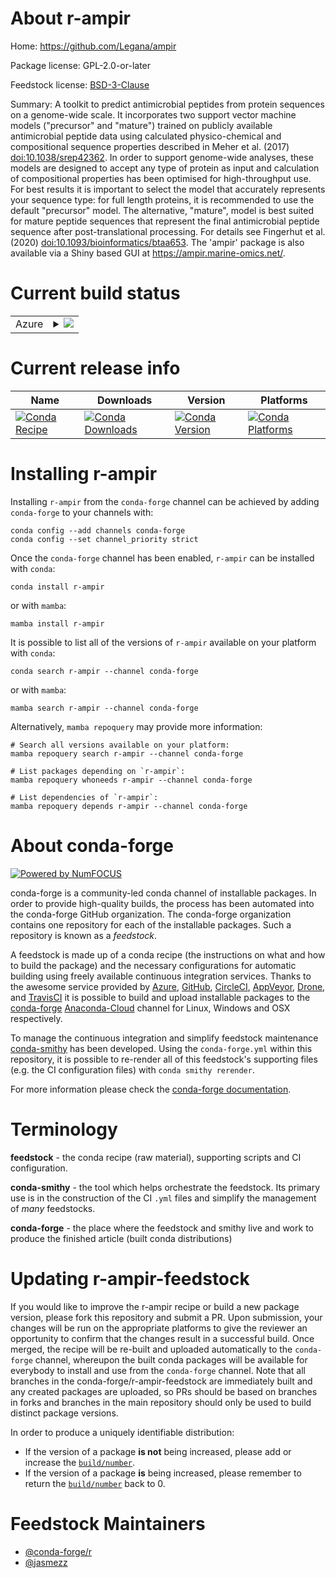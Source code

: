 About r-ampir
=============

Home: https://github.com/Legana/ampir

Package license: GPL-2.0-or-later

Feedstock license: [BSD-3-Clause](https://github.com/conda-forge/r-ampir-feedstock/blob/main/LICENSE.txt)

Summary: A toolkit to predict antimicrobial peptides from protein sequences on a genome-wide scale. It incorporates two support vector machine models ("precursor" and "mature") trained on publicly available antimicrobial peptide data using calculated physico-chemical and compositional sequence properties described in Meher et al. (2017) <doi:10.1038/srep42362>. In order to support genome-wide analyses, these models are designed to accept any type of protein as input and calculation of compositional properties has been optimised for high-throughput use. For best results it is important to select the model that accurately represents your sequence type: for full length proteins, it is recommended to use the default "precursor" model. The alternative, "mature", model is best suited for mature peptide sequences that represent the final antimicrobial peptide sequence after post-translational processing. For details see Fingerhut et al. (2020) <doi:10.1093/bioinformatics/btaa653>. The 'ampir' package is also available via a Shiny based GUI at <https://ampir.marine-omics.net/>.

Current build status
====================


<table>
    
  <tr>
    <td>Azure</td>
    <td>
      <details>
        <summary>
          <a href="https://dev.azure.com/conda-forge/feedstock-builds/_build/latest?definitionId=14706&branchName=main">
            <img src="https://dev.azure.com/conda-forge/feedstock-builds/_apis/build/status/r-ampir-feedstock?branchName=main">
          </a>
        </summary>
        <table>
          <thead><tr><th>Variant</th><th>Status</th></tr></thead>
          <tbody><tr>
              <td>linux_64_r_base4.1</td>
              <td>
                <a href="https://dev.azure.com/conda-forge/feedstock-builds/_build/latest?definitionId=14706&branchName=main">
                  <img src="https://dev.azure.com/conda-forge/feedstock-builds/_apis/build/status/r-ampir-feedstock?branchName=main&jobName=linux&configuration=linux_64_r_base4.1" alt="variant">
                </a>
              </td>
            </tr><tr>
              <td>linux_64_r_base4.2</td>
              <td>
                <a href="https://dev.azure.com/conda-forge/feedstock-builds/_build/latest?definitionId=14706&branchName=main">
                  <img src="https://dev.azure.com/conda-forge/feedstock-builds/_apis/build/status/r-ampir-feedstock?branchName=main&jobName=linux&configuration=linux_64_r_base4.2" alt="variant">
                </a>
              </td>
            </tr><tr>
              <td>osx_64_r_base4.1</td>
              <td>
                <a href="https://dev.azure.com/conda-forge/feedstock-builds/_build/latest?definitionId=14706&branchName=main">
                  <img src="https://dev.azure.com/conda-forge/feedstock-builds/_apis/build/status/r-ampir-feedstock?branchName=main&jobName=osx&configuration=osx_64_r_base4.1" alt="variant">
                </a>
              </td>
            </tr><tr>
              <td>osx_64_r_base4.2</td>
              <td>
                <a href="https://dev.azure.com/conda-forge/feedstock-builds/_build/latest?definitionId=14706&branchName=main">
                  <img src="https://dev.azure.com/conda-forge/feedstock-builds/_apis/build/status/r-ampir-feedstock?branchName=main&jobName=osx&configuration=osx_64_r_base4.2" alt="variant">
                </a>
              </td>
            </tr><tr>
              <td>win_64</td>
              <td>
                <a href="https://dev.azure.com/conda-forge/feedstock-builds/_build/latest?definitionId=14706&branchName=main">
                  <img src="https://dev.azure.com/conda-forge/feedstock-builds/_apis/build/status/r-ampir-feedstock?branchName=main&jobName=win&configuration=win_64_" alt="variant">
                </a>
              </td>
            </tr>
          </tbody>
        </table>
      </details>
    </td>
  </tr>
</table>

Current release info
====================

| Name | Downloads | Version | Platforms |
| --- | --- | --- | --- |
| [![Conda Recipe](https://img.shields.io/badge/recipe-r--ampir-green.svg)](https://anaconda.org/conda-forge/r-ampir) | [![Conda Downloads](https://img.shields.io/conda/dn/conda-forge/r-ampir.svg)](https://anaconda.org/conda-forge/r-ampir) | [![Conda Version](https://img.shields.io/conda/vn/conda-forge/r-ampir.svg)](https://anaconda.org/conda-forge/r-ampir) | [![Conda Platforms](https://img.shields.io/conda/pn/conda-forge/r-ampir.svg)](https://anaconda.org/conda-forge/r-ampir) |

Installing r-ampir
==================

Installing `r-ampir` from the `conda-forge` channel can be achieved by adding `conda-forge` to your channels with:

```
conda config --add channels conda-forge
conda config --set channel_priority strict
```

Once the `conda-forge` channel has been enabled, `r-ampir` can be installed with `conda`:

```
conda install r-ampir
```

or with `mamba`:

```
mamba install r-ampir
```

It is possible to list all of the versions of `r-ampir` available on your platform with `conda`:

```
conda search r-ampir --channel conda-forge
```

or with `mamba`:

```
mamba search r-ampir --channel conda-forge
```

Alternatively, `mamba repoquery` may provide more information:

```
# Search all versions available on your platform:
mamba repoquery search r-ampir --channel conda-forge

# List packages depending on `r-ampir`:
mamba repoquery whoneeds r-ampir --channel conda-forge

# List dependencies of `r-ampir`:
mamba repoquery depends r-ampir --channel conda-forge
```


About conda-forge
=================

[![Powered by
NumFOCUS](https://img.shields.io/badge/powered%20by-NumFOCUS-orange.svg?style=flat&colorA=E1523D&colorB=007D8A)](https://numfocus.org)

conda-forge is a community-led conda channel of installable packages.
In order to provide high-quality builds, the process has been automated into the
conda-forge GitHub organization. The conda-forge organization contains one repository
for each of the installable packages. Such a repository is known as a *feedstock*.

A feedstock is made up of a conda recipe (the instructions on what and how to build
the package) and the necessary configurations for automatic building using freely
available continuous integration services. Thanks to the awesome service provided by
[Azure](https://azure.microsoft.com/en-us/services/devops/), [GitHub](https://github.com/),
[CircleCI](https://circleci.com/), [AppVeyor](https://www.appveyor.com/),
[Drone](https://cloud.drone.io/welcome), and [TravisCI](https://travis-ci.com/)
it is possible to build and upload installable packages to the
[conda-forge](https://anaconda.org/conda-forge) [Anaconda-Cloud](https://anaconda.org/)
channel for Linux, Windows and OSX respectively.

To manage the continuous integration and simplify feedstock maintenance
[conda-smithy](https://github.com/conda-forge/conda-smithy) has been developed.
Using the ``conda-forge.yml`` within this repository, it is possible to re-render all of
this feedstock's supporting files (e.g. the CI configuration files) with ``conda smithy rerender``.

For more information please check the [conda-forge documentation](https://conda-forge.org/docs/).

Terminology
===========

**feedstock** - the conda recipe (raw material), supporting scripts and CI configuration.

**conda-smithy** - the tool which helps orchestrate the feedstock.
                   Its primary use is in the construction of the CI ``.yml`` files
                   and simplify the management of *many* feedstocks.

**conda-forge** - the place where the feedstock and smithy live and work to
                  produce the finished article (built conda distributions)


Updating r-ampir-feedstock
==========================

If you would like to improve the r-ampir recipe or build a new
package version, please fork this repository and submit a PR. Upon submission,
your changes will be run on the appropriate platforms to give the reviewer an
opportunity to confirm that the changes result in a successful build. Once
merged, the recipe will be re-built and uploaded automatically to the
`conda-forge` channel, whereupon the built conda packages will be available for
everybody to install and use from the `conda-forge` channel.
Note that all branches in the conda-forge/r-ampir-feedstock are
immediately built and any created packages are uploaded, so PRs should be based
on branches in forks and branches in the main repository should only be used to
build distinct package versions.

In order to produce a uniquely identifiable distribution:
 * If the version of a package **is not** being increased, please add or increase
   the [``build/number``](https://docs.conda.io/projects/conda-build/en/latest/resources/define-metadata.html#build-number-and-string).
 * If the version of a package **is** being increased, please remember to return
   the [``build/number``](https://docs.conda.io/projects/conda-build/en/latest/resources/define-metadata.html#build-number-and-string)
   back to 0.

Feedstock Maintainers
=====================

* [@conda-forge/r](https://github.com/conda-forge/r/)
* [@jasmezz](https://github.com/jasmezz/)

